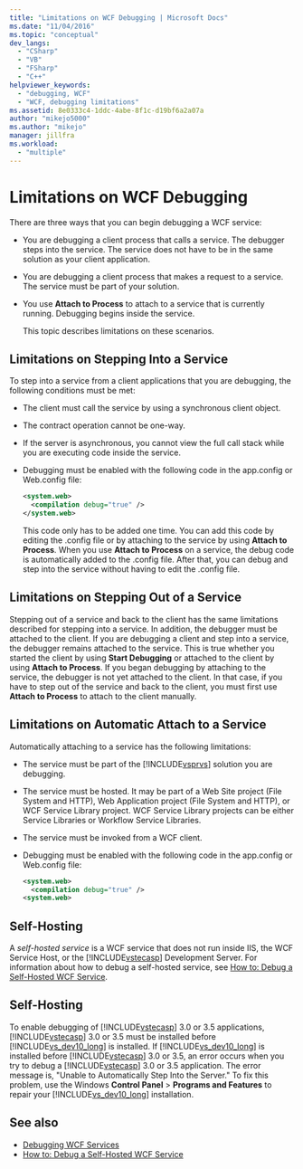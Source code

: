 ```yaml
---
title: "Limitations on WCF Debugging | Microsoft Docs"
ms.date: "11/04/2016"
ms.topic: "conceptual"
dev_langs:
  - "CSharp"
  - "VB"
  - "FSharp"
  - "C++"
helpviewer_keywords:
  - "debugging, WCF"
  - "WCF, debugging limitations"
ms.assetid: 8e0333c4-1ddc-4abe-8f1c-d19bf6a2a07a
author: "mikejo5000"
ms.author: "mikejo"
manager: jillfra
ms.workload:
  - "multiple"
---
```

# Limitations on WCF Debugging
There are three ways that you can begin debugging a WCF service:

- You are debugging a client process that calls a service. The debugger steps into the service. The service does not have to be in the same solution as your client application.

- You are debugging a client process that makes a request to a service. The service must be part of your solution.

- You use **Attach to Process** to attach to a service that is currently running. Debugging begins inside the service.

  This topic describes limitations on these scenarios.

## Limitations on Stepping Into a Service
 To step into a service from a client applications that you are debugging, the following conditions must be met:

- The client must call the service by using a synchronous client object.

- The contract operation cannot be one-way.

- If the server is asynchronous, you cannot view the full call stack while you are executing code inside the service.

- Debugging must be enabled with the following code in the app.config or Web.config file:

    ```xml
    <system.web>
      <compilation debug="true" />
    </system.web>
    ```

     This code only has to be added one time. You can add this code by editing the .config file or by attaching to the service by using **Attach to Process**. When you use **Attach to Process** on a service, the debug code is automatically added to the .config file. After that, you can debug and step into the service without having to edit the .config file.

## Limitations on Stepping Out of a Service
 Stepping out of a service and back to the client has the same limitations described for stepping into a service. In addition, the debugger must be attached to the client. If you are debugging a client and step into a service, the debugger remains attached to the service. This is true whether you started the client by using **Start Debugging** or attached to the client by using **Attach to Process**. If you began debugging by attaching to the service, the debugger is not yet attached to the client. In that case, if you have to step out of the service and back to the client, you must first use **Attach to Process** to attach to the client manually.

## Limitations on Automatic Attach to a Service
 Automatically attaching to a service has the following limitations:

- The service must be part of the [!INCLUDE[vsprvs](../code-quality/includes/vsprvs_md.md)] solution you are debugging.

- The service must be hosted. It may be part of a Web Site project (File System and HTTP), Web Application project (File System and HTTP), or WCF Service Library project. WCF Service Library projects can be either Service Libraries or Workflow Service Libraries.

- The service must be invoked from a WCF client.

- Debugging must be enabled with the following code in the app.config or Web.config file:

  ```xml
  <system.web>
    <compilation debug="true" />
  <system.web>
  ```

## Self-Hosting
 A *self-hosted service* is a WCF service that does not run inside IIS, the WCF Service Host, or the [!INCLUDE[vstecasp](../code-quality/includes/vstecasp_md.md)] Development Server. For information about how to debug a self-hosted service, see [How to: Debug a Self-Hosted WCF Service](../debugger/how-to-debug-a-self-hosted-wcf-service.md).

## Self-Hosting
 To enable debugging of [!INCLUDE[vstecasp](../code-quality/includes/vstecasp_md.md)] 3.0 or 3.5 applications, [!INCLUDE[vstecasp](../code-quality/includes/vstecasp_md.md)] 3.0 or 3.5 must be installed before [!INCLUDE[vs_dev10_long](../code-quality/includes/vs_dev10_long_md.md)] is installed. If [!INCLUDE[vs_dev10_long](../code-quality/includes/vs_dev10_long_md.md)] is installed before [!INCLUDE[vstecasp](../code-quality/includes/vstecasp_md.md)] 3.0 or 3.5, an error occurs when you try to debug a [!INCLUDE[vstecasp](../code-quality/includes/vstecasp_md.md)] 3.0 or 3.5 application. The error message is, "Unable to Automatically Step Into the Server." To fix this problem, use the Windows **Control Panel** > **Programs and Features** to repair your [!INCLUDE[vs_dev10_long](../code-quality/includes/vs_dev10_long_md.md)] installation.

## See also
- [Debugging WCF Services](../debugger/debugging-wcf-services.md)
- [How to: Debug a Self-Hosted WCF Service](../debugger/how-to-debug-a-self-hosted-wcf-service.md)
